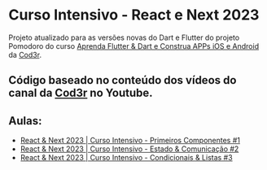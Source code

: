 # Curso Intensivo - React e Next 2023

Projeto atualizado para as versões novas do Dart e Flutter do projeto Pomodoro do curso [Aprenda Flutter & Dart e Construa APPs iOS e Android](https://www.cod3r.com.br/courses/aprenda-flutter-dart-e-construa-apps-ios-e-android) da [Cod3r](https://www.cod3r.com.br/).

## Código baseado no conteúdo dos vídeos do canal da [Cod3r](https://www.youtube.com/@cod3r) no Youtube.
## Aulas:
* [React & Next 2023 | Curso Intensivo - Primeiros Componentes #1](https://www.youtube.com/watch?v=b2iWK08pCgs)
* [React & Next 2023 | Curso Intensivo - Estado & Comunicação #2](https://www.youtube.com/watch?v=Eb4ZenR9qcY)
* [React & Next 2023 | Curso Intensivo - Condicionais & Listas #3](https://www.youtube.com/watch?v=yM_-sra9g1Y)